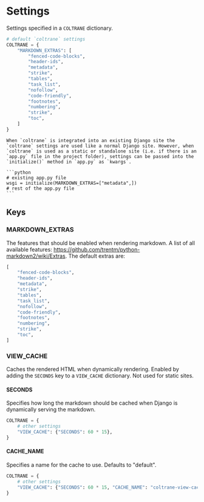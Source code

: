 # Settings

Settings specified in a `COLTRANE` dictionary.

```python
# default `coltrane` settings
COLTRANE = {
    "MARKDOWN_EXTRAS": [
        "fenced-code-blocks",
        "header-ids",
        "metadata",
        "strike",
        "tables",
        "task_list",
        "nofollow",
        "code-friendly",
        "footnotes",
        "numbering",
        "strike",
        "toc",
    ]
}
```

````{note}
When `coltrane` is integrated into an existing Django site the `coltrane` settings are used like a normal Django site. However, when `coltrane` is used as a static or standalone site (i.e. if there is an `app.py` file in the project folder), settings can be passed into the `initialize()` method in `app.py` as `kwargs`.

```python
# existing app.py file
wsgi = initialize(MARKDOWN_EXTRAS=["metadata",])
# rest of the app.py file
```

````

## Keys

### MARKDOWN_EXTRAS

The features that should be enabled when rendering markdown. A list of all available features: https://github.com/trentm/python-markdown2/wiki/Extras. The default extras are:

```python
[
    "fenced-code-blocks",
    "header-ids",
    "metadata",
    "strike",
    "tables",
    "task_list",
    "nofollow",
    "code-friendly",
    "footnotes",
    "numbering",
    "strike",
    "toc",
]
```

### VIEW_CACHE

Caches the rendered HTML when dynamically rendering. Enabled by adding the `SECONDS` key to a `VIEW_CACHE` dictionary. Not used for static sites.

#### SECONDS

Specifies how long the markdown should be cached when Django is dynamically serving the markdown.

```python
COLTRANE = {
    # other settings
    "VIEW_CACHE": {"SECONDS": 60 * 15},
}
```

#### CACHE_NAME

Specifies a name for the cache to use. Defaults to "default".

```python
COLTRANE = {
    # other settings
    "VIEW_CACHE": {"SECONDS": 60 * 15, "CACHE_NAME": "coltrane-view-cache"},
}
```
